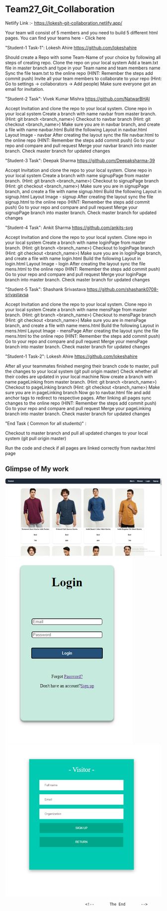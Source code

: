 # Team27_Git_Collaboration



Netlify Link :- https://lokesh-git-collaboration.netlify.app/

Your team will consist of 5 members and you need to build 5 different html pages. You can find your teams here - Click here

"Student-1 Task-1": Lokesh Ahire https://github.com/lokeshahire

Should create a Repo with some Team-Name of your choice by following all steps of creating repo. Clone the repo on your local system Add a team.txt file in master branch and type in your Team name and team members name Sync the file team.txt to the online repo (HINT: Remember the steps add commit push) Invite all your team members to collaborate to your repo (Hint: Go to settings → collaborators → Add people) Make sure everyone got an email for invitation.

"Student-2 Task": Vivek Kumar Mishra  https://github.com/NatwarBHAI

Accept Invitation and clone the repo to your local system. Clone repo in your local system Create a branch with name navbar from master branch. (Hint: git branch <branch_name>) Checkout to navbar branch (Hint: git checkout <branch_name>) Make sure you are in navbar branch, and create a file with name navbar.html Build the following Layout in navbar.html Layout Image - navbar After creating the layout sync the file navbar.html to the online repo (HINT: Remember the steps add commit push) Go to your repo and compare and pull request Merge your navbar branch into master branch. Check master branch for updated changes

"Student-3 Task":  Deepak Sharma https://github.com/Deepaksharma-39

Accept Invitation and clone the repo to your local system. Clone repo in your local system Create a branch with name signupPage from master branch. (Hint: git branch <branch_name>) Checkout to signupPage branch (Hint: git checkout <branch_name>) Make sure you are in signupPage branch, and create a file with name signup.html Build the following Layout in signup.html Layout Image - signup After creating the layout sync the file signup.html to the online repo (HINT: Remember the steps add commit push) Go to your repo and compare and pull request Merge your signupPage branch into master branch. Check master branch for updated changes

"Student-4 Task": Ankit Sharma https://github.com/ankits-svg         

Accept Invitation and clone the repo to your local system. Clone repo in your local system Create a branch with name loginPage from master branch. (Hint: git branch <branch_name>) Checkout to loginPage branch (Hint: git checkout <branch_name>) Make sure you are in loginPage branch, and create a file with name login.html Build the following Layout in login.html Layout Image - login After creating the layout sync the file mens.html to the online repo (HINT: Remember the steps add commit push) Go to your repo and compare and pull request Merge your loginPage branch into master branch. Check master branch for updated changes

"Student-5 Task":  Shashank Srivastava  https://github.com/shashank0708-srivastavsa

Accept Invitation and clone the repo to your local system. Clone repo in your local system Create a branch with name mensPage from master branch. (Hint: git branch <branch_name>) Checkout to mensPage branch (Hint: git checkout <branch_name>) Make sure you are in mensPage branch, and create a file with name mens.html Build the following Layout in mens.html Layout Image - mensPage After creating the layout sync the file mens.html to the online repo (HINT: Remember the steps add commit push) Go to your repo and compare and pull request Merge your mensPage branch into master branch. Check master branch for updated changes

"Student-1 Task-2": Lokesh Ahire https://github.com/lokeshahire

After all your teammates finished merging their branch code to master, pull the changes to your local system (git pull origin master) Check whether all their codes are updated in your local machine Now create a branch with name pageLinking from master branch. (Hint: git branch <branch_name>) Checkout to pageLinking branch (Hint: git checkout <branch_name>) Make sure you are in pageLinking branch Now go to navbar.html file and add anchor tags to redirect to respective pages. After linking all pages sync changes to the online repo (HINT: Remember the steps add commit push) Go to your repo and compare and pull request Merge your pageLinking branch into master branch. Check master branch for updated changes

"End Task ( Common for all students)" :

Checkout to master branch and pull all updated changes to your local system (git pull origin master)

Run the code and check if all pages are linked correctly from navbar.html page

## Glimpse of My work
![HOMEPAGE](https://github.com/lokeshahire/ImageGit/blob/main/2022-06-11%2015_07_53-Greenshot.png?raw=true)
![LOGIN PAGE](https://github.com/lokeshahire/ImageGit/blob/main/2022-06-11%2015_08_25-Greenshot.png?raw=true)
![SIGNUP PAGE](https://github.com/lokeshahire/ImageGit/blob/main/2022-06-11%2015_08_14-Greenshot.png?raw=true)


                                        <!--       The End       --> 
